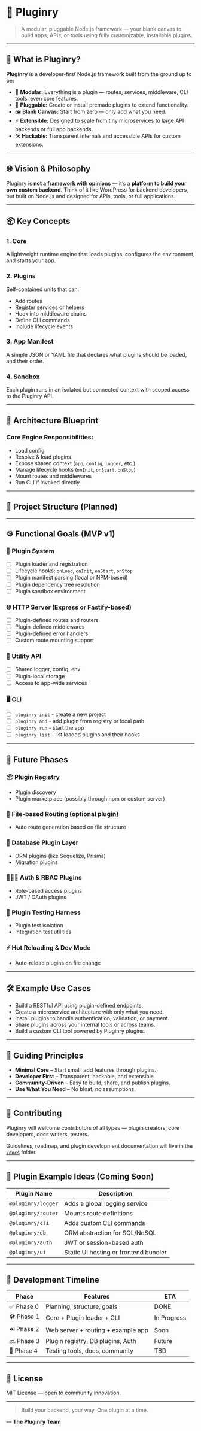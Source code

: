 # 🧩 Pluginry

> A modular, pluggable Node.js framework — your blank canvas to build apps, APIs, or tools using fully customizable, installable plugins.

---

## 🚀 What is Pluginry?

**Pluginry** is a developer-first Node.js framework built from the ground up to be:

- 🧱 **Modular:** Everything is a plugin — routes, services, middleware, CLI tools, even core features.
- 🧩 **Pluggable:** Create or install premade plugins to extend functionality.
- 🖼️ **Blank Canvas:** Start from zero — only add what you need.
- ⚡ **Extensible:** Designed to scale from tiny microservices to large API backends or full app backends.
- 🛠️ **Hackable:** Transparent internals and accessible APIs for custom extensions.

---

## 🌐 Vision & Philosophy

Pluginry is **not a framework with opinions** — it’s a **platform to build your own custom backend**. Think of it like WordPress for backend developers, but built on Node.js and designed for APIs, tools, or full applications.

---

## 📦 Key Concepts

### 1. **Core**
A lightweight runtime engine that loads plugins, configures the environment, and starts your app.

### 2. **Plugins**
Self-contained units that can:
- Add routes
- Register services or helpers
- Hook into middleware chains
- Define CLI commands
- Include lifecycle events

### 3. **App Manifest**
A simple JSON or YAML file that declares what plugins should be loaded, and their order.

### 4. **Sandbox**
Each plugin runs in an isolated but connected context with scoped access to the Pluginry API.

---

## 🧱 Architecture Blueprint

### Core Engine Responsibilities:
- Load config
- Resolve & load plugins
- Expose shared context (`app`, `config`, `logger`, etc.)
- Manage lifecycle hooks (`onInit`, `onStart`, `onStop`)
- Mount routes and middlewares
- Run CLI if invoked directly

---

## 📁 Project Structure (Planned)
---

## ⚙️ Functional Goals (MVP v1)

### 🔌 Plugin System
- [ ] Plugin loader and registration
- [ ] Lifecycle hooks: `onLoad`, `onInit`, `onStart`, `onStop`
- [ ] Plugin manifest parsing (local or NPM-based)
- [ ] Plugin dependency tree resolution
- [ ] Plugin sandbox environment

### 🌐 HTTP Server (Express or Fastify-based)
- [ ] Plugin-defined routes and routers
- [ ] Plugin-defined middlewares
- [ ] Plugin-defined error handlers
- [ ] Custom route mounting support

### 🧰 Utility API
- [ ] Shared logger, config, env
- [ ] Plugin-local storage
- [ ] Access to app-wide services

### 🖥️ CLI
- [ ] `pluginry init` - create a new project
- [ ] `pluginry add` - add plugin from registry or local path
- [ ] `pluginry run` - start the app
- [ ] `pluginry list` - list loaded plugins and their hooks

---

## 🔮 Future Phases

### 📦 Plugin Registry
- Plugin discovery
- Plugin marketplace (possibly through npm or custom server)

### 📄 File-based Routing (optional plugin)
- Auto route generation based on file structure

### 💾 Database Plugin Layer
- ORM plugins (like Sequelize, Prisma)
- Migration plugins

### 🧑‍🤝‍🧑 Auth & RBAC Plugins
- Role-based access plugins
- JWT / OAuth plugins

### 🧪 Plugin Testing Harness
- Plugin test isolation
- Integration test utilities

### ⚡ Hot Reloading & Dev Mode
- Auto-reload plugins on file change

---

## 🛠️ Example Use Cases

- Build a RESTful API using plugin-defined endpoints.
- Create a microservice architecture with only what you need.
- Install plugins to handle authentication, validation, or payment.
- Share plugins across your internal tools or across teams.
- Build a custom CLI tool powered by Pluginry plugins.

---

## 📌 Guiding Principles

- **Minimal Core** – Start small, add features through plugins.
- **Developer First** – Transparent, hackable, and extensible.
- **Community-Driven** – Easy to build, share, and publish plugins.
- **Use What You Need** – No bloat, no assumptions.

---

## 🤝 Contributing

Pluginry will welcome contributors of all types — plugin creators, core developers, docs writers, testers.

Guidelines, roadmap, and plugin development documentation will live in the [`/docs`](./docs) folder.

---

## 🧪 Plugin Example Ideas (Coming Soon)

| Plugin Name       | Description                                 |
|-------------------|---------------------------------------------|
| `@pluginry/logger` | Adds a global logging service               |
| `@pluginry/router` | Mounts route definitions                    |
| `@pluginry/cli`    | Adds custom CLI commands                    |
| `@pluginry/db`     | ORM abstraction for SQL/NoSQL               |
| `@pluginry/auth`   | JWT or session-based auth                   |
| `@pluginry/ui`     | Static UI hosting or frontend bundler       |

---

## 📅 Development Timeline

| Phase | Features | ETA |
|-------|----------|-----|
| ✅ Phase 0 | Planning, structure, goals | DONE |
| 🛠️ Phase 1 | Core + Plugin loader + CLI | In Progress |
| ⏭️ Phase 2 | Web server + routing + example app | Soon |
| 🔜 Phase 3 | Plugin registry, DB plugins, Auth | Future |
| 🧪 Phase 4 | Testing tools, docs, community | TBD |

---

## 🔗 License

MIT License — open to community innovation.

---

> Build your backend, your way. One plugin at a time.

— **The Pluginry Team**
